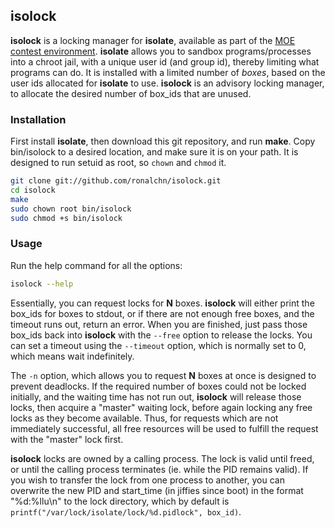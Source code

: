 ## isolock

**isolock** is a locking manager for **isolate**, available as part of the [MOE contest environment](http://www.ucw.cz/moe/). **isolate** allows you to sandbox programs/processes into a chroot jail, with a unique user id (and group id), thereby limiting what programs can do. It is installed with a limited number of *boxes*, based on the user ids allocated for **isolate** to use. **isolock** is an advisory locking manager, to allocate the desired number of box_ids that are unused.

### Installation

First install **isolate**, then download this git repository, and run **make**. Copy bin/isolock to a desired location, and make sure it is on your path. It is designed to run setuid as root, so `chown` and `chmod` it.

```bash
git clone git://github.com/ronalchn/isolock.git
cd isolock
make
sudo chown root bin/isolock
sudo chmod +s bin/isolock
```

### Usage

Run the help command for all the options:

```bash
isolock --help
```

Essentially, you can request locks for **N** boxes. **isolock** will either print the box_ids for <N> boxes to stdout, or if there are not enough free boxes, and the timeout runs out, return an error. When you are finished, just pass those box_ids back into **isolock** with the `--free` option to release the locks. You can set a timeout using the `--timeout` option, which is normally set to 0, which means wait indefinitely.

The `-n` option, which allows you to request **N** boxes at once is designed to prevent deadlocks. If the required number of boxes could not be locked initially, and the waiting time has not run out, **isolock** will release those locks, then acquire a "master" waiting lock, before again locking any free locks as they become available. Thus, for requests which are not immediately successful, all free resources will be used to fulfill the request with the "master" lock first.

**isolock** locks are owned by a calling process. The lock is valid until freed, or until the calling process terminates (ie. while the PID remains valid). If you wish to transfer the lock from one process to another, you can overwrite the new PID and start_time (in jiffies since boot) in the format "%d:%llu\n" to the lock directory, which by default is `printf("/var/lock/isolate/lock/%d.pidlock", box_id)`.




